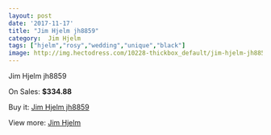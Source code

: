 ```yaml
---
layout: post
date: '2017-11-17'
title: "Jim Hjelm jh8859"
category:  Jim Hjelm
tags: ["hjelm","rosy","wedding","unique","black"]
image: http://img.hectodress.com/10228-thickbox_default/jim-hjelm-jh8859.jpg
---
```

Jim Hjelm jh8859

On Sales: **$334.88**
<a href="https://www.hectodress.com/-jim-hjelm/5067-jim-hjelm-jh8859.html"><amp-img layout="responsive" width="600" height="600" src="//img.hectodress.com/10228-thickbox_default/jim-hjelm-jh8859.jpg" alt="Jim Hjelm jh8859 0" /></a>
<a href="https://www.hectodress.com/-jim-hjelm/5067-jim-hjelm-jh8859.html"><amp-img layout="responsive" width="600" height="600" src="//img.hectodress.com/10230-thickbox_default/jim-hjelm-jh8859.jpg" alt="Jim Hjelm jh8859 1" /></a>
<a href="https://www.hectodress.com/-jim-hjelm/5067-jim-hjelm-jh8859.html"><amp-img layout="responsive" width="600" height="600" src="//img.hectodress.com/10229-thickbox_default/jim-hjelm-jh8859.jpg" alt="Jim Hjelm jh8859 2" /></a>

Buy it: [Jim Hjelm jh8859](https://www.hectodress.com/-jim-hjelm/5067-jim-hjelm-jh8859.html "Jim Hjelm jh8859")

View more: [ Jim Hjelm](https://www.hectodress.com/83--jim-hjelm " Jim Hjelm")